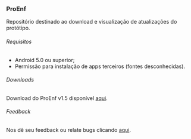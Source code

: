 ### ProEnf
Repositório destinado ao download e visualização de atualizações do protótipo.

###### Requisitos
- Android 5.0 ou superior;
- Permissão para instalação de apps terceiros (fontes desconhecidas).

###### Downloads
Download do ProEnf v1.5 disponível [aqui](https://drive.google.com/u/0/uc?id=12ReUxPwiQXwP-KI39jvYZPCE2dhC3Nkb&export=download).

###### Feedback
Nos dê seu feedback ou relate bugs clicando [aqui]([https://forms.gle/1tQqyndUzywQ2PW29).

